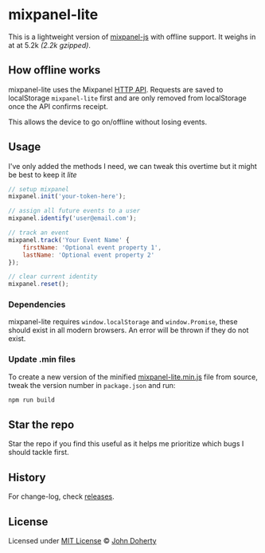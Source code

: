 # mixpanel-lite

This is a lightweight version of [mixpanel-js](https://github.com/mixpanel/mixpanel-js) with offline support. It weighs in at at 5.2k _(2.2k gzipped)_.

## How offline works

mixpanel-lite uses the Mixpanel [HTTP API](https://developer.mixpanel.com/docs/http). Requests are saved to localStorage `mixpanel-lite` first and are only removed from localStorage once the API confirms receipt.

This allows the device to go on/offline without losing events.

## Usage

I've only added the methods I need, we can tweak this overtime but it might be best to keep it _lite_

```js
// setup mixpanel
mixpanel.init('your-token-here');

// assign all future events to a user
mixpanel.identify('user@email.com');

// track an event
mixpanel.track('Your Event Name' {
    firstName: 'Optional event property 1',
    lastName: 'Optional event property 2'
});

// clear current identity
mixpanel.reset();
```

### Dependencies

mixpanel-lite requires `window.localStorage` and `window.Promise`, these should exist in all modern browsers. An error will be thrown if they do not exist.

### Update .min files

To create a new version of the minified [mixpanel-lite.min.js](dist/mixpanel-lite.min.js) file from source, tweak the version number in `package.json` and run:

```bash
npm run build
```

## Star the repo

Star the repo if you find this useful as it helps me prioritize which bugs I should tackle first.

## History

For change-log, check [releases](https://github.com/john-doherty/mixpanel-lite/releases).

## License

Licensed under [MIT License](LICENSE) &copy; [John Doherty](https://twitter.com/mrJohnDoherty)
